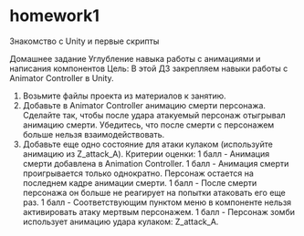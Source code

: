 # homework1
Знакомство с Unity и первые скрипты 

Домашнее задание
Углубление навыка работы с анимациями и написания компонентов
Цель: В этой ДЗ закрепляем навыки работы с Animator Controller в Unity.
1. Возьмите файлы проекта из материалов к занятию.
2. Добавьте в Animator Controller анимацию смерти персонажа. Сделайте так, чтобы после удара атакуемый персонаж отыгрывал анимацию смерти. Убедитесь, что после смерти с персонажем больше нельзя взаимодействовать.
3. Добавьте еще одно состояние для атаки кулаком (используйте анимацию из Z_attack_A).
Критерии оценки: 1 балл - Анимация смерти добавлена в Animation Controller.
1 балл - Анимация смерти проигрывается только однократно. Персонаж остается на последнем кадре анимации смерти.
1 балл - После смерти персонажа он больше не реагирует на попытки атаковать его еще раз.
1 балл - Соответствующим пунктом меню в компоненте нельзя активировать атаку мертвым персонажем.
1 балл - Персонаж зомби использует анимацию удара кулаком: Z_attack_A.
